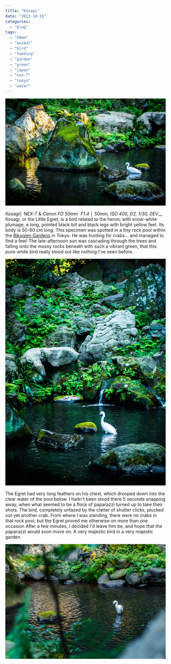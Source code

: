 ```yaml
---
title: "Kosagi"
date: "2012-10-15"
categories: 
  - "blog"
tags: 
  - "50mm"
  - "animal"
  - "bird"
  - "feeding"
  - "garden"
  - "green"
  - "japan"
  - "nex-7"
  - "tokyo"
  - "water"
---
```


![DSC00410.jpg](/assets/images/a1e4c-dsc00410.jpg)

_Kosagi_│ NEX-7 & _Canon FD 50mm  F1.4_ │ 50mm, _ISO 400, f/2, 1/30, 0EV___ Kosagi, or the Little Egret, is a bird related to the heron, with snow-white plumage, a long, pointed black bill and black legs with bright yellow feet. Its body is 50-60 cm long. This specimen was spotted in a tiny rock pool within the [Rikugien Gardens](http://www.japan-guide.com/e/e3026.html) in Tokyo. He was hunting for crabs... and managed to find a few! The late-afternoon sun was cascading through the trees and falling onto the mossy rocks beneath with such a vibrant green, that this pure-white bird really stood out like nothing I've seen before.

[![](/assets/images/2891a-dsc00409.jpg "DSC00409")](https://exportforscript.wordpress.com/wp-content/uploads/2012/10/2891a-dsc00409.jpg)

The Egret had very long feathers on his chest, which drooped down into the clear water of the pool below. I hadn't been stood there 5 seconds snapping away, when what seemed to be a flock of paparazzi turned up to take their shots. The bird, completely unfazed by the clatter of shutter clicks, plucked out yet another crab. From where I was standing, there were no crabs in that rock pool, but the Egret proved me otherwise on more than one occasion After a few minutes, I decided I'd leave him be, and hope that the paparazzi would soon move on. A very majestic bird in a very majestic garden.

[![](/assets/images/5a188-dsc00431.jpg "DSC00431")](https://exportforscript.wordpress.com/wp-content/uploads/2012/10/5a188-dsc00431.jpg)
